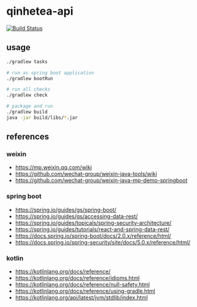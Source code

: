 # qinhetea-api

[![Build Status][build-badge]][build-status]

## usage

```bash
./gradlew tasks

# run as spring boot application
./gradlew bootRun

# run all checks
./gradlew check

# package and run
./gradlew build
java -jar build/libs/*.jar
```

## references

### weixin

- <https://mp.weixin.qq.com/wiki>
- <https://github.com/wechat-group/weixin-java-tools/wiki>
- <https://github.com/wechat-group/weixin-java-mp-demo-springboot>

### spring boot

- <https://spring.io/guides/gs/spring-boot/>
- <https://spring.io/guides/gs/accessing-data-rest/>
- <https://spring.io/guides/topicals/spring-security-architecture/>
- <https://spring.io/guides/tutorials/react-and-spring-data-rest/>
- <https://docs.spring.io/spring-boot/docs/2.0.x/reference/html/>
- <https://docs.spring.io/spring-security/site/docs/5.0.x/reference/html/>

### kotlin

- <https://kotlinlang.org/docs/reference/>
- <https://kotlinlang.org/docs/reference/idioms.html>
- <https://kotlinlang.org/docs/reference/null-safety.html>
- <https://kotlinlang.org/docs/reference/using-gradle.html>
- <https://kotlinlang.org/api/latest/jvm/stdlib/index.html>

[build-badge]: https://img.shields.io/travis/muxfe/qinhetea-api.svg
[build-status]: https://travis-ci.org/muxfe/qinhetea-api
